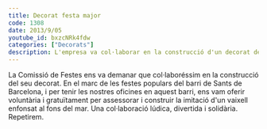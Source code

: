 ```yaml
---
title: Decorat festa major
code: 1308
date: 2013/9/05
youtube_id: bxzcNRk4fdw
categories: ["Decorats"]
description: L'empresa va col·laborar en la construcció d'un decorat de festa al barri de Sants, Barcelona, recreant un vaixell enfonsat. La col·laboració va ser divertida i solidària.
---
```


La Comissió de Festes ens va demanar que col·laboréssim en la construcció del seu decorat. En el marc de les festes populars del barri de Sants de Barcelona, i per tenir les nostres oficines en aquest barri, ens vam oferir voluntària i gratuïtament per assessorar i construir la imitació d'un vaixell enfonsat al fons del mar. Una col·laboració lúdica, divertida i solidària. Repetirem.
